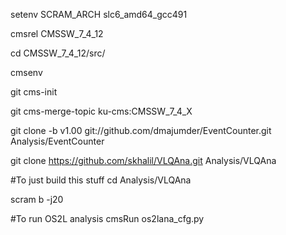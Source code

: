 setenv SCRAM_ARCH slc6_amd64_gcc491

cmsrel CMSSW_7_4_12

cd CMSSW_7_4_12/src/

cmsenv

git cms-init

git cms-merge-topic ku-cms:CMSSW_7_4_X

git clone -b v1.00 git://github.com/dmajumder/EventCounter.git  Analysis/EventCounter 

git clone https://github.com/skhalil/VLQAna.git Analysis/VLQAna

#To just build this stuff
cd Analysis/VLQAna

scram b -j20

#To run OS2L analysis 
cmsRun os2lana_cfg.py

